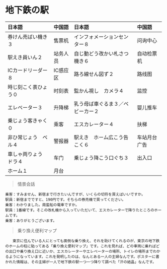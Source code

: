 # 地下鉄の駅

| 日本語                              | 中国語   | 日本語                                        | 中国語       |
| :---------------------------------- | :------- | :-------------------------------------------- | :----------- |
| <ruby>券けん売ばい機き３</ruby>     | 售票机   | <ruby>インフォメーションセンター８</ruby>     | 问询中心     |
| <ruby>駅えき員いん２</ruby>         | 站务人员 | <ruby>自じ動どう改かい札さつ機き６</ruby>     | 自动检票机   |
| <ruby>ICカードリーダー８</ruby>     | IC感应区 | <ruby>路ろ線せん図ず２</ruby>                 | 路线图       |
| <ruby>時じ刻こく表ひょう０</ruby>   | 时刻表   | <ruby>監かん視し　カメラ４</ruby>             | 监控         |
| <ruby>エレベーター３</ruby>         | 升降梯   | <ruby>乳う母ば車ぐるま３／ベビーカー２</ruby> | 婴儿推车     |
| <ruby>乗じょう客きゃく０</ruby>     | 乘客     | <ruby>エスカレーター４</ruby>                 | 扶梯         |
| <ruby>非ひ常じょう　ベル４</ruby>   | 警报器   | <ruby>駅えき　ホーム広こう告こく６</ruby>     | 车站月台广告 |
| <ruby>車しゃ両りょう　ドラ４</ruby> | 车门     | <ruby>乗じょう降こう口ぐち３</ruby>           | 出入口       |
| <ruby>ホーム１</ruby>               | 月台     |                                               |              |

> 情景会話

```text
乗客：すみません、新宿まで行きたいんですが、いくらの切符を買えばいいですか。
駅員：新宿までですと、190円です。そちらの券売機で買ってください。
乗客：わかりました。南蛮船の電車ですか。
駅員：1番線です。そこの改札機から入っていただいて、エスカレーターで降りたところのホームです。
乗客：ありがとうございます。
```

> 乗り換え便利マップ

```text
　　東京に住んでいる人にとっても面倒な乗り換え、それを助けてくれるのが、東京の地下鉄のホームの柱に貼ってある「乗り換え便利マップ」です。これを見れば、どの車両に乗ればどの出口や乗り換え口に近いか、エスカレーターやエレベーターの場所、トイレの場所までわかるようになっています。これを発明したのは、なんとある一人の主婦なんです。ポスターに書かれた情報は、その主婦が一人で地下鉄の駅一つ一つ降りて調べた「汗の結晶」なんです。
```
